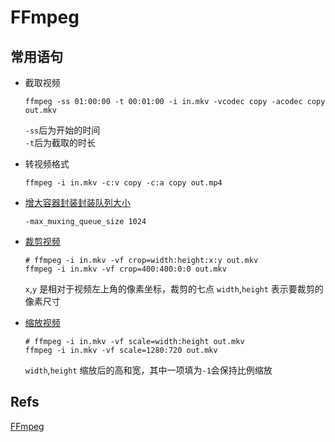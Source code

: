 # FFmpeg

## 常用语句

* 截取视频

  ```text
  ffmpeg -ss 01:00:00 -t 00:01:00 -i in.mkv -vcodec copy -acodec copy out.mkv
  ```

  `-ss`后为开始的时间  
  `-t`后为截取的时长

* 转视频格式

  ```text
  ffmpeg -i in.mkv -c:v copy -c:a copy out.mp4
  ```

* [增大容器封装封装队列大小](https://blog.csdn.net/noahsun1024/article/details/80875460)

  ```text
  -max_muxing_queue_size 1024
  ```

* [裁剪视频](https://amoskong.wordpress.com/2014/09/29/%E8%BD%AC-%E4%BD%BF%E7%94%A8-ffmpeg-%E7%BC%A9%E6%94%BE%E3%80%81%E8%A3%81%E5%89%AA%E3%80%81%E5%89%AA%E8%BE%91%E8%A7%86%E9%A2%91/)

    ```
    # ffmpeg -i in.mkv -vf crop=width:height:x:y out.mkv
    ffmpeg -i in.mkv -vf crop=400:400:0:0 out.mkv
    ```
    `x`,`y` 是相对于视频左上角的像素坐标，裁剪的七点
    `width`,`height` 表示要裁剪的像素尺寸

* [缩放视频](https://amoskong.wordpress.com/2014/09/29/%E8%BD%AC-%E4%BD%BF%E7%94%A8-ffmpeg-%E7%BC%A9%E6%94%BE%E3%80%81%E8%A3%81%E5%89%AA%E3%80%81%E5%89%AA%E8%BE%91%E8%A7%86%E9%A2%91/)

    ```
    # ffmpeg -i in.mkv -vf scale=width:height out.mkv
    ffmpeg -i in.mkv -vf scale=1280:720 out.mkv
    ```
    `width`,`height` 缩放后的高和宽，其中一项填为`-1`会保持比例缩放
## Refs

[FFmpeg](https://ffmpeg.org/)

